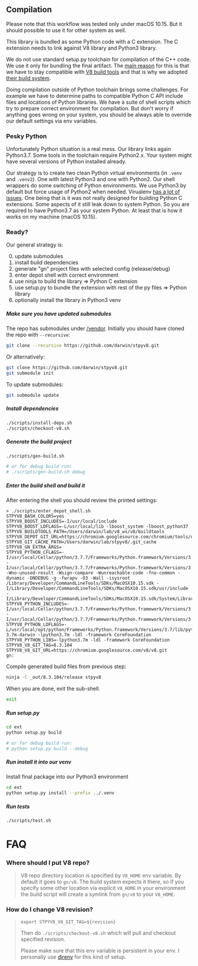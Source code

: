 ## Compilation

Please note that this workflow was tested only under macOS 10.15. 
But it should possible to use it for other system as well.

This library is bundled as some Python code with a C extension. 
The C extension needs to link against V8 library and Python3 library.

We do not use standard setup.py toolchain for compilation of the C++ code. 
We use it only for bundling the final artifact.
The [main reason](https://github.com/area1/stpyv8/issues/9) for this is that we 
have to stay compatible with [V8 build tools](https://v8.dev/docs/build) and
that is why we adopted [their build system](https://gn.googlesource.com/gn/+/master/docs/reference.md).

Doing compilation outside of Python toolchain brings some challenges.
For example we have to determine paths to compatible Python C API include files and locations of Python libraries.
We have a suite of shell scripts which try to prepare correct environment for compilation.
But don't worry if anything goes wrong on your system, you should be always able to override 
our default settings via env variables. 

### Pesky Python

Unfortunately Python situation is a real mess.
Our library links again Python3.7. Some tools in the toolchain require Python2.x.
Your system might have several versions of Python installed already.
  
Our strategy is to create two clean Python virtual environments (in `.venv` and `.venv2`). 
One with latest Python3 and one with Python2. Our shell wrappers do some switching of Python environments.
We use Python3 by default but force usage of Python2 when needed.
Virualenv [has a lot of issues](https://datagrok.org/python/activate). 
One being that is it was not really designed for building Python C extensions.
Some aspects of it still leak down to system Python. So you are required to have Python3.7 as your system Python.
At least that is how it works on my machine (macOS 10.15).

### Ready?

Our general strategy is:

0. update submodules
1. install build dependencies
2. generate "gn" project files with selected config (release/debug)
3. enter depot shell with correct environment
4. use ninja to build the library => Python C extension
5. use setup.py to bundle the extension with rest of the py files => Python library
6. optionally install the library in Python3 venv

##### Make sure you have updated submodules

The repo has submodules under [/vendor](../vendor). Initially you should have cloned the repo with `--recursive`:
```bash
git clone --recursive https://github.com/darwin/stpyv8.git
```

Or alternatively:
```bash
git clone https://github.com/darwin/stpyv8.git
git submodule init
```

To update submodules:
```bash
git submodule update
```

##### Install dependencies

```bash
./scripts/install-deps.sh
./scripts/checkout-v8.sh
```

##### Generate the build project

```bash
./scripts/gen-build.sh

# or for debug build run:
# ./scripts/gen-build.sh debug
```

##### Enter the build shell and build it

After entering the shell you should review the printed settings:

```
> ./scripts/enter_depot_shell.sh
STPYV8_BASH_COLORS=yes
STPYV8_BOOST_INCLUDES=-I/usr/local/include
STPYV8_BOOST_LDFLAGS=-L/usr/local/lib -lboost_system -lboost_python37
STPYV8_BUILDTOOLS_PATH=/Users/darwin/lab/v8_ws/v8/buildtools
STPYV8_DEPOT_GIT_URL=https://chromium.googlesource.com/chromium/tools/depot_tools.git
STPYV8_GIT_CACHE_PATH=/Users/darwin/lab/stpyv8/.git_cache
STPYV8_GN_EXTRA_ARGS=
STPYV8_PYTHON_CFLAGS=-I/usr/local/Cellar/python/3.7.7/Frameworks/Python.framework/Versions/3.7/include/python3.7m -I/usr/local/Cellar/python/3.7.7/Frameworks/Python.framework/Versions/3.7/include/python3.7m -Wno-unused-result -Wsign-compare -Wunreachable-code -fno-common -dynamic -DNDEBUG -g -fwrapv -O3 -Wall -isysroot /Library/Developer/CommandLineTools/SDKs/MacOSX10.15.sdk -I/Library/Developer/CommandLineTools/SDKs/MacOSX10.15.sdk/usr/include -I/Library/Developer/CommandLineTools/SDKs/MacOSX10.15.sdk/System/Library/Frameworks/Tk.framework/Versions/8.5/Headers
STPYV8_PYTHON_INCLUDES=-I/usr/local/Cellar/python/3.7.7/Frameworks/Python.framework/Versions/3.7/include/python3.7m -I/usr/local/Cellar/python/3.7.7/Frameworks/Python.framework/Versions/3.7/include/python3.7m
STPYV8_PYTHON_LDFLAGS=-L/usr/local/opt/python/Frameworks/Python.framework/Versions/3.7/lib/python3.7/config-3.7m-darwin -lpython3.7m -ldl -framework CoreFoundation
STPYV8_PYTHON_LIBS=-lpython3.7m -ldl -framework CoreFoundation
STPYV8_V8_GIT_TAG=8.3.104
STPYV8_V8_GIT_URL=https://chromium.googlesource.com/v8/v8.git
gn:
```

Compile generated build files from previous step: 
```bash
ninja -C _out/8.3.104/release stpyv8
```

When you are done, exit the sub-shell.
```bash
exit
```

##### Run setup.py

```bash
cd ext
python setup.py build

# or for debug build run:
# python setup.py build --debug
```

##### Run install it into our venv

Install final package into our Python3 environment

```bash
cd ext
python setup.py install --prefix ../.venv
```

##### Run tests

```bash
./scripts/test.sh
```

# FAQ

### Where should I put V8 repo?

> V8 repo directory location is specified by `V8_HOME` env variable. By default it goes to `gn/v8`.
> The build system expects it there, so if you specify some other location via explicit `V8_HOME` in your environment
> the build script will create a symlink from `gn/v8` to your `V8_HOME`. 
 
### How do I change V8 revision?

> `export STPYV8_V8_GIT_TAG=${revision}`
>
> Then do `./scripts/checkout-v8.sh` which will pull and checkout specified revision. 
>
> Please make sure that this env variable is persistent in your env. I personally use [direnv](https://direnv.net) 
> for this kind of setup.